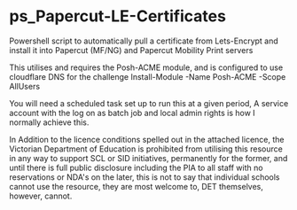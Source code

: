 # ps_Papercut-LE-Certificates
Powershell script to automatically pull a certificate from Lets-Encrypt and install it into Papercut (MF/NG) and Papercut Mobility Print servers

This utilises and requires the Posh-ACME module, and is configured to use cloudflare DNS for the challenge
    Install-Module -Name Posh-ACME -Scope AllUsers

You will need a scheduled task set up to run this at a given period, A service account with the log on as batch job and local admin rights is how I normally achieve this.

In Addition to the licence conditions spelled out in the attached licence, the Victorian Department of Education is prohibited from utilising this resource in any way to support SCL or SID initiatives, permanently for the former, and until there is full public disclosure including the PIA to all staff with no reservations or NDA's on the later, this is not to say that individual schools cannot use the resource, they are most welcome to, DET themselves, however, cannot.
